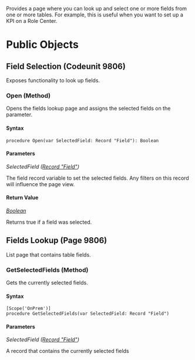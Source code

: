 Provides a page where you can look up and select one or more fields from one or more tables. For example, this is useful when you want to set up a KPI on a Role Center.

# Public Objects
## Field Selection (Codeunit 9806)

 Exposes functionality to look up fields.
 

### Open (Method) <a name="Open"></a> 

 Opens the fields lookup page and assigns the selected fields on the  parameter.
 

#### Syntax
```
procedure Open(var SelectedField: Record "Field"): Boolean
```
#### Parameters
*SelectedField ([Record "Field"]())* 

The field record variable to set the selected fields. Any filters on this record will influence the page view.

#### Return Value
*[Boolean](https://docs.microsoft.com/en-us/dynamics365/business-central/dev-itpro/developer/methods-auto/boolean/boolean-data-type)*

Returns true if a field was selected.

## Fields Lookup (Page 9806)

 List page that contains table fields.
 

### GetSelectedFields (Method) <a name="GetSelectedFields"></a> 

 Gets the currently selected fields.
 

#### Syntax
```
[Scope('OnPrem')]
procedure GetSelectedFields(var SelectedField: Record "Field")
```
#### Parameters
*SelectedField ([Record "Field"]())* 

A record that contains the currently selected fields


